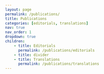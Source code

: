 ```yaml
---
layout: page
permalink: /publications/
title: Publications
categories: [editorials, translations]
nav: true
nav_order: 1
dropdown: true
children:
    - title: Editorials
      permalink: /publications/editorials
    - title: divider
    - title: Translations
      permalink: /publications/translations
---
```

